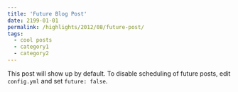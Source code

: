 ```yaml
---
title: 'Future Blog Post'
date: 2199-01-01
permalink: /highlights/2012/08/future-post/
tags:
  - cool posts
  - category1
  - category2
---
```


This post will show up by default. To disable scheduling of future posts, edit `config.yml` and set `future: false`. 
